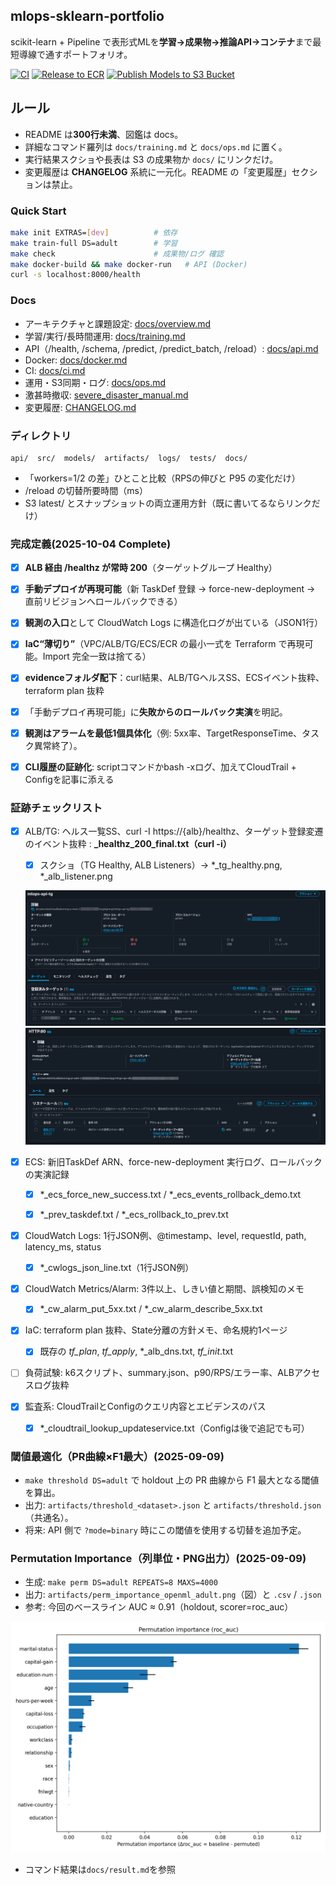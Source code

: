 ## mlops-sklearn-portfolio

scikit-learn + Pipeline で表形式MLを**学習→成果物→推論API→コンテナ**まで最短導線で通すポートフォリオ。

[![CI](https://github.com/Nickelth/mlops-sklearn-portfolio/actions/workflows/ci.yml/badge.svg)](../../actions)
[![Release to ECR](https://github.com/Nickelth/mlops-sklearn-portfolio/actions/workflows/release-ecr.yml/badge.svg)](../../actions)
[![Publish Models to S3 Bucket](https://github.com/Nickelth/mlops-sklearn-portfolio/actions/workflows/push-s3.yml/badge.svg)](../../actions)

## ルール

* README は**300行未満**、図鑑は docs。
* 詳細なコマンド羅列は `docs/training.md` と `docs/ops.md` に置く。
* 実行結果スクショや長表は S3 の成果物か `docs/` にリンクだけ。
* 変更履歴は **CHANGELOG** 系統に一元化。README の「変更履歴」セクションは禁止。

### Quick Start
```bash
make init EXTRAS=[dev]          # 依存
make train-full DS=adult        # 学習
make check                      # 成果物/ログ 確認
make docker-build && make docker-run   # API (Docker)
curl -s localhost:8000/health
```

### Docs

* アーキテクチャと課題設定: [docs/overview.md](docs/overview.md)
* 学習/実行/長時間運用: [docs/training.md](docs/training.md)
* API（/health, /schema, /predict, /predict\_batch, /reload）: [docs/api.md](docs/api.md)
* Docker: [docs/docker.md](docs/docker.md)
* CI: [docs/ci.md](docs/ci.md)
* 運用・S3同期・ログ: [docs/ops.md](docs/ops.md)
* 激甚時撤収: [severe\_disaster\_manual.md](docs/severe_disaster_manual.md)
* 変更履歴: [CHANGELOG.md](docs/CHANGELOG.md)

### ディレクトリ

```
api/  src/  models/  artifacts/  logs/  tests/  docs/
```

- 「workers=1/2 の差」ひとこと比較（RPSの伸びと P95 の変化だけ）
- /reload の切替所要時間（ms）
- S3 latest/ とスナップショットの両立運用方針（既に書いてるならリンクだけ）

### 完成定義(2025-10-04 Complete)

- [x] **ALB 経由 /healthz が常時 200**（ターゲットグループ Healthy） 

- [x] **手動デプロイが再現可能**（新 TaskDef 登録 → force-new-deployment → 直前リビジョンへロールバックできる） 

- [x] **観測の入口**として CloudWatch Logs に構造化ログが出ている（JSON1行） 

- [x] **IaC“薄切り”**（VPC/ALB/TG/ECS/ECR の最小一式を Terraform で再現可能。Import 完全一致は捨てる） 

- [x] **evidenceフォルダ配下**：curl結果、ALB/TGヘルスSS、ECSイベント抜粋、terraform plan 抜粋 

- [x] 「手動デプロイ再現可能」に**失敗からのロールバック実演**を明記。

- [x] **観測はアラームを最低1個具体化**（例: 5xx率、TargetResponseTime、タスク異常終了）。 

- [x] **CLI履歴の証跡化**: scriptコマンドかbash -xログ、加えてCloudTrail + Configを記事に添える

### 証跡チェックリスト

- [x] ALB/TG: ヘルス一覧SS、curl -I https://{alb}/healthz、ターゲット登録変遷のイベント抜粋 : **_healthz_200_final.txt（curl -i）**

    - [x] スクショ（TG Healthy, ALB Listeners）→ *_tg_healthy.png, *_alb_listener.png

    ![TG Healthy](docs/evidence/20251004_091200_tg_healthy.png)
    ![ALB Listeners](docs/evidence/20251004_094800_alb_listener.png)

- [x] ECS: 新旧TaskDef ARN、force-new-deployment 実行ログ、ロールバックの実演記録

    - [x] *_ecs_force_new_success.txt / *_ecs_events_rollback_demo.txt

    - [x] *_prev_taskdef.txt / *_ecs_rollback_to_prev.txt

- [x] CloudWatch Logs: 1行JSON例、@timestamp、level, requestId, path, latency_ms, status

    - [x] *_cwlogs_json_line.txt（1行JSON例）

- [x] CloudWatch Metrics/Alarm: 3件以上、しきい値と期間、誤検知のメモ

    - [x] *_cw_alarm_put_5xx.txt / *_cw_alarm_describe_5xx.txt

- [x] IaC: terraform plan 抜粋、State分離の方針メモ、命名規約1ページ

    - [x] 既存の *_tf_plan_*, *_tf_apply_*, *_alb_dns.txt, *_tf_init_*.txt

- [ ] 負荷試験: k6スクリプト、summary.json、p90/RPS/エラー率、ALBアクセスログ抜粋

- [x] 監査系: CloudTrailとConfigのクエリ内容とエビデンスのパス

    - [x] *_cloudtrail_lookup_updateservice.txt（Configは後で追記でも可）

### 閾値最適化（PR曲線×F1最大）(2025-09-09)

- `make threshold DS=adult` で holdout 上の PR 曲線から F1 最大となる閾値を算出。
- 出力: `artifacts/threshold_<dataset>.json` と `artifacts/threshold.json`（共通名）。
- 将来: API 側で `?mode=binary` 時にこの閾値を使用する切替を追加予定。

### Permutation Importance（列単位・PNG出力）(2025-09-09)
- 生成: `make perm DS=adult REPEATS=8 MAXS=4000`
- 出力: `artifacts/perm_importance_openml_adult.png`（図）と `.csv` / `.json`
- 参考: 今回のベースライン AUC ≈ 0.91（holdout, scorer=roc_auc）

![Permutation importance (adult)](artifacts/perm_importance_openml_adult.png)

- コマンド結果は`docs/result.md`を参照